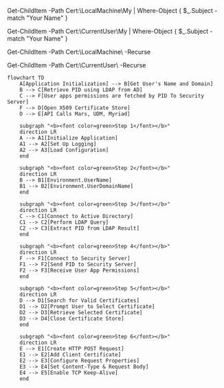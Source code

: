 Get-ChildItem -Path Cert:\LocalMachine\My | Where-Object { $_.Subject -match "Your Name" }



Get-ChildItem -Path Cert:\CurrentUser\My | Where-Object { $_.Subject -match "Your Name" }


Get-ChildItem -Path Cert:\LocalMachine\ -Recurse

Get-ChildItem -Path Cert:\CurrentUser\ -Recurse




```mermaid
flowchart TD
    A[Application Initialization] --> B[Get User's Name and Domain]
    B --> C[Retrieve PID using LDAP from AD]
    C --> F[User apps permissions are fetched by PID To Security Server]
    F --> D[Open X509 Certificate Store]
    D --> E[API Calls Mars, UDM, Myriad]

    subgraph "<b><font color=green>Step 1</font></b>"
    direction LR
    A --> A1[Initialize Application]
    A1 --> A2[Set Up Logging]
    A2 --> A3[Load Configuration]
    end

    subgraph "<b><font color=green>Step 2</font></b>"
    direction LR
    B --> B1[Environment.UserName]
    B1 --> B2[Environment.UserDomainName]
    end

    subgraph "<b><font color=green>Step 3</font></b>"
    direction LR
    C --> C1[Connect to Active Directory]
    C1 --> C2[Perform LDAP Query]
    C2 --> C3[Extract PID from LDAP Result]
    end

    subgraph "<b><font color=green>Step 4</font></b>"
    direction LR
    F --> F1[Connect to Security Server]
    F1 --> F2[Send PID to Security Server]
    F2 --> F3[Receive User App Permissions]
    end

    subgraph "<b><font color=green>Step 5</font></b>"
    direction LR
    D --> D1[Search for Valid Certificates]
    D1 --> D2[Prompt User to Select Certificate]
    D2 --> D3[Retrieve Selected Certificate]
    D3 --> D4[Close Certificate Store]
    end

    subgraph "<b><font color=green>Step 6</font></b>"
    direction LR
    E --> E1[Create HTTP POST Request]
    E1 --> E2[Add Client Certificate]
    E2 --> E3[Configure Request Properties]
    E3 --> E4[Set Content-Type & Request Body]
    E4 --> E5[Enable TCP Keep-Alive]
    end

